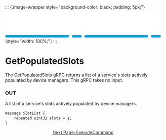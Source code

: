 ::: {.image-wrapper style="background-color: black; padding: 5px;"}
![Catena Logo](images/Catena%20Logo_PMS2191%20&%20White.png){style="width: 100%;"}
:::

# GetPopulatedSlots
The GetPopulatedSlots gRPC returns a list of a service's slots actively populated by device managers. This gRPC takes no input.

### OUT
A list of a service's slots actively populated by device managers.
```
message SlotList {
  	repeated uint32 slots = 1;
}
```

<div style="text-align: center">

[Next Page: ExecuteCommand](gRPC/ExecuteCommand.html)

</div>
